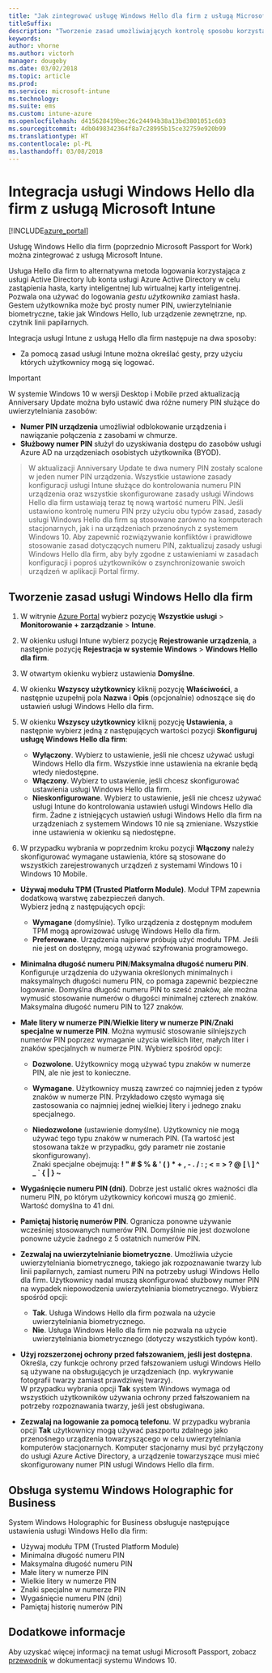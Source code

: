```yaml
---
title: "Jak zintegrować usługę Windows Hello dla firm z usługą Microsoft Intune"
titleSuffix: 
description: "Tworzenie zasad umożliwiających kontrolę sposobu korzystania z funkcji Windows Hello dla firm na urządzeniach zarządzanych."
keywords: 
author: vhorne
ms.author: victorh
manager: dougeby
ms.date: 03/02/2018
ms.topic: article
ms.prod: 
ms.service: microsoft-intune
ms.technology: 
ms.suite: ems
ms.custom: intune-azure
ms.openlocfilehash: d415628419bec26c24494b38a13bd3801051c603
ms.sourcegitcommit: 4db0498342364f8a7c28995b15ce32759e920b99
ms.translationtype: HT
ms.contentlocale: pl-PL
ms.lasthandoff: 03/08/2018
---
```

# <a name="integrate-windows-hello-for-business-with-microsoft-intune"></a>Integracja usługi Windows Hello dla firm z usługą Microsoft Intune


[!INCLUDE[azure_portal](./includes/azure_portal.md)]

Usługę Windows Hello dla firm (poprzednio Microsoft Passport for Work) można zintegrować z usługą Microsoft Intune.

 Usługa Hello dla firm to alternatywna metoda logowania korzystająca z usługi Active Directory lub konta usługi Azure Active Directory w celu zastąpienia hasła, karty inteligentnej lub wirtualnej karty inteligentnej. Pozwala ona używać do logowania *gestu użytkownika* zamiast hasła. Gestem użytkownika może być prosty numer PIN, uwierzytelnianie biometryczne, takie jak Windows Hello, lub urządzenie zewnętrzne, np. czytnik linii papilarnych.

Integracja usługi Intune z usługą Hello dla firm następuje na dwa sposoby:

-   Za pomocą zasad usługi Intune można określać gesty, przy użyciu których użytkownicy mogą się logować.

<!--- -   You can store authentication certificates in the Windows Hello for Business key storage provider (KSP). For more information, see [Secure resource access with certificate profiles in Microsoft Intune](secure-resource-access-with-certificate-profiles.md). --->

> [!IMPORTANT]
> W systemie Windows 10 w wersji Desktop i Mobile przed aktualizacją Anniversary Update można było ustawić dwa różne numery PIN służące do uwierzytelniania zasobów:
- **Numer PIN urządzenia** umożliwiał odblokowanie urządzenia i nawiązanie połączenia z zasobami w chmurze.
- **Służbowy numer PIN** służył do uzyskiwania dostępu do zasobów usługi Azure AD na urządzeniach osobistych użytkownika (BYOD).

>W aktualizacji Anniversary Update te dwa numery PIN zostały scalone w jeden numer PIN urządzenia.
Wszystkie ustawione zasady konfiguracji usługi Intune służące do kontrolowania numeru PIN urządzenia oraz wszystkie skonfigurowane zasady usługi Windows Hello dla firm ustawiają teraz tę nową wartość numeru PIN.
Jeśli ustawiono kontrolę numeru PIN przy użyciu obu typów zasad, zasady usługi Windows Hello dla firm są stosowane zarówno na komputerach stacjonarnych, jak i na urządzeniach przenośnych z systemem Windows 10.
Aby zapewnić rozwiązywanie konfliktów i prawidłowe stosowanie zasad dotyczących numeru PIN, zaktualizuj zasady usługi Windows Hello dla firm, aby były zgodne z ustawieniami w zasadach konfiguracji i poproś użytkowników o zsynchronizowanie swoich urządzeń w aplikacji Portal firmy.



## <a name="create-a-windows-hello-for-business-policy"></a>Tworzenie zasad usługi Windows Hello dla firm

1.  W witrynie [Azure Portal](https://portal.azure.com) wybierz pozycję **Wszystkie usługi** > **Monitorowanie + zarządzanie** > **Intune**.

2.  W okienku usługi Intune wybierz pozycję **Rejestrowanie urządzenia**, a następnie pozycję **Rejestracja w systemie Windows** > **Windows Hello dla firm**.

3.  W otwartym okienku wybierz ustawienia **Domyślne**.

4.  W okienku **Wszyscy użytkownicy** kliknij pozycję **Właściwości**, a następnie uzupełnij pola **Nazwa** i **Opis** (opcjonalnie) odnoszące się do ustawień usługi Windows Hello dla firm.

5. W okienku **Wszyscy użytkownicy** kliknij pozycję **Ustawienia**, a następnie wybierz jedną z następujących wartości pozycji **Skonfiguruj usługę Windows Hello dla firm**:

    - **Wyłączony**. Wybierz to ustawienie, jeśli nie chcesz używać usługi Windows Hello dla firm. Wszystkie inne ustawienia na ekranie będą wtedy niedostępne.
    - **Włączony**. Wybierz to ustawienie, jeśli chcesz skonfigurować ustawienia usługi Windows Hello dla firm.
    - **Nieskonfigurowane**. Wybierz to ustawienie, jeśli nie chcesz używać usługi Intune do kontrolowania ustawień usługi Windows Hello dla firm. Żadne z istniejących ustawień usługi Windows Hello dla firm na urządzeniach z systemem Windows 10 nie są zmieniane. Wszystkie inne ustawienia w okienku są niedostępne.

6.  W przypadku wybrania w poprzednim kroku pozycji **Włączony** należy skonfigurować wymagane ustawienia, które są stosowane do wszystkich zarejestrowanych urządzeń z systemami Windows 10 i Windows 10 Mobile.

 - **Używaj modułu TPM (Trusted Platform Module)**. Moduł TPM zapewnia dodatkową warstwę zabezpieczeń danych.<br>Wybierz jedną z następujących opcji:

     - **Wymagane** (domyślnie). Tylko urządzenia z dostępnym modułem TPM mogą aprowizować usługę Windows Hello dla firm.
     - **Preferowane**. Urządzenia najpierw próbują użyć modułu TPM. Jeśli nie jest on dostępny, mogą używać szyfrowania programowego.

 - **Minimalna długość numeru PIN**/**Maksymalna długość numeru PIN**. Konfiguruje urządzenia do używania określonych minimalnych i maksymalnych długości numeru PIN, co pomaga zapewnić bezpieczne logowanie. Domyślna długość numeru PIN to sześć znaków, ale można wymusić stosowanie numerów o długości minimalnej czterech znaków. Maksymalna długość numeru PIN to 127 znaków.

 - **Małe litery w numerze PIN**/**Wielkie litery w numerze PIN**/**Znaki specjalne w numerze PIN**. Można wymusić stosowanie silniejszych numerów PIN poprzez wymaganie użycia wielkich liter, małych liter i znaków specjalnych w numerze PIN. Wybierz spośród opcji:

     - **Dozwolone**. Użytkownicy mogą używać typu znaków w numerze PIN, ale nie jest to konieczne.

     - **Wymagane**. Użytkownicy muszą zawrzeć co najmniej jeden z typów znaków w numerze PIN. Przykładowo często wymaga się zastosowania co najmniej jednej wielkiej litery i jednego znaku specjalnego.

     - **Niedozwolone** (ustawienie domyślne). Użytkownicy nie mogą używać tego typu znaków w numerach PIN. (Ta wartość jest stosowana także w przypadku, gdy parametr nie zostanie skonfigurowany).<br>Znaki specjalne obejmują: **! " # $ % &amp; ' ( ) &#42; + , - . / : ; &lt; = &gt; ? @ [ \ ] ^ _ &#96; { &#124; } ~**

 - **Wygaśnięcie numeru PIN (dni)**. Dobrze jest ustalić okres ważności dla numeru PIN, po którym użytkownicy końcowi muszą go zmienić. Wartość domyślna to 41 dni.

 - **Pamiętaj historię numerów PIN**. Ogranicza ponowne używanie wcześniej stosowanych numerów PIN. Domyślnie nie jest dozwolone ponowne użycie żadnego z 5 ostatnich numerów PIN.

 - **Zezwalaj na uwierzytelnianie biometryczne**. Umożliwia użycie uwierzytelniania biometrycznego, takiego jak rozpoznawanie twarzy lub linii papilarnych, zamiast numeru PIN na potrzeby usługi Windows Hello dla firm. Użytkownicy nadal muszą skonfigurować służbowy numer PIN na wypadek niepowodzenia uwierzytelniania biometrycznego. Wybierz spośród opcji:

     - **Tak**. Usługa Windows Hello dla firm pozwala na użycie uwierzytelniania biometrycznego.
     - **Nie**. Usługa Windows Hello dla firm nie pozwala na użycie uwierzytelniania biometrycznego (dotyczy wszystkich typów kont).

 - **Użyj rozszerzonej ochrony przed fałszowaniem, jeśli jest dostępna**. Określa, czy funkcje ochrony przed fałszowaniem usługi Windows Hello są używane na obsługujących je urządzeniach (np. wykrywanie fotografii twarzy zamiast prawdziwej twarzy).<br>W przypadku wybrania opcji **Tak** system Windows wymaga od wszystkich użytkowników używania ochrony przed fałszowaniem na potrzeby rozpoznawania twarzy, jeśli jest obsługiwana.

 - **Zezwalaj na logowanie za pomocą telefonu**. W przypadku wybrania opcji **Tak** użytkownicy mogą używać paszportu zdalnego jako przenośnego urządzenia towarzyszącego w celu uwierzytelniania komputerów stacjonarnych. Komputer stacjonarny musi być przyłączony do usługi Azure Active Directory, a urządzenie towarzyszące musi mieć skonfigurowany numer PIN usługi Windows Hello dla firm.

## <a name="windows-holographic-for-business-support"></a>Obsługa systemu Windows Holographic for Business

System Windows Holographic for Business obsługuje następujące ustawienia usługi Windows Hello dla firm:

- Używaj modułu TPM (Trusted Platform Module)
- Minimalna długość numeru PIN
- Maksymalna długość numeru PIN
- Małe litery w numerze PIN
- Wielkie litery w numerze PIN
- Znaki specjalne w numerze PIN
- Wygaśnięcie numeru PIN (dni)
- Pamiętaj historię numerów PIN

## <a name="further-information"></a>Dodatkowe informacje
Aby uzyskać więcej informacji na temat usługi Microsoft Passport, zobacz [przewodnik](https://technet.microsoft.com/library/mt589441.aspx) w dokumentacji systemu Windows 10.
